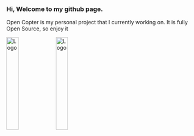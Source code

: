 ### Hi, Welcome to my github page. 
Open Copter is my personal project that I currently working on. It is fully Open Source, so enjoy it

<div align="left">
    <img src="https://github.com/saandial/Open-Copter/blob/main/src/images/opencopter.png" alt="Logo" width="25%">
    <img src="https://github.com/saandial/Open-Copter/blob/main/src/images/remote.png" alt="Logo" width="25%">
</div>

